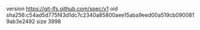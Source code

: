 version https://git-lfs.github.com/spec/v1
oid sha256:c54ad5d775f43d1dc7c2340a85800aee15aba9eed00a519cb0900819ab3e2492
size 3998
